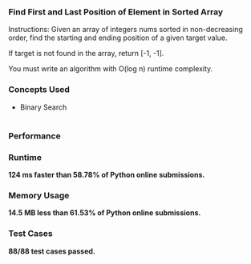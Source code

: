 ###  Find First and Last Position of Element in Sorted Array
<p>Instructions: Given an array of integers nums sorted in non-decreasing order, find the starting and ending position of a given target value.

If target is not found in the array, return [-1, -1].

You must write an algorithm with O(log n) runtime complexity.</p>

<h3> Concepts Used </h3>
<ul>
<li>Binary Search</li>
</ul>

#

### Performance
<h3> Runtime </h3>
<p><b>124 ms<b> faster than <b>58.78%</b> of Python online submissions.</p>

<h3> Memory Usage </h3>
<p><b>14.5 MB</b> less than <b>61.53%</b> of Python online submissions.</p>

<h3> Test Cases </h3>
<p>88/88 test cases passed.<p>
